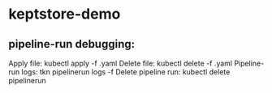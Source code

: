 # keptstore-demo

## pipeline-run debugging:
Apply file: kubectl apply -f <file-name>.yaml
Delete file: kubectl delete -f <file-name>.yaml
Pipeline-run logs: tkn pipelinerun logs <pipeline-run-name> -f
Delete pipeline run: kubectl delete pipelinerun <pipeline-run-name>
